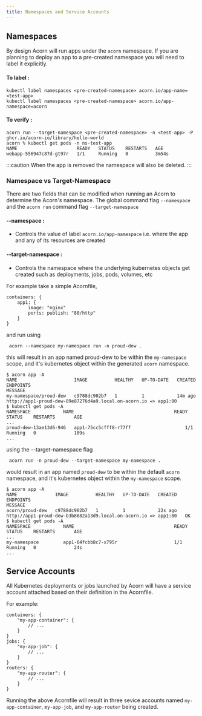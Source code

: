 ```yaml
---
title: Namespaces and Service Accounts
---
```

## Namespaces 

By design Acorn will run apps under the `acorn` namespace. If you are planning to deploy an app to a pre-created namespace you will need to label it explicitly.

#### To label :

```shell
kubectl label namespaces <pre-created-namespace> acorn.io/app-name=<test-app>
kubectl label namespaces <pre-created-namespace> acorn.io/app-namespace=acorn
```
#### To verify :
```shell
acorn run --target-namespace <pre-created-namespace> -n <test-app> -P ghcr.io/acorn-io/library/hello-world
acorn % kubectl get pods -n ns-test-app
NAME                      READY   STATUS    RESTARTS   AGE
webapp-556947c87d-gt97r   1/1     Running   0          3m54s

```
:::caution
When the app is removed the namespace will also be deleted.
:::

### Namespace vs Target-Namespace
There are two fields that can be modified when running an Acorn to determine the Acorn's namespace. The global command flag `--namespace` and the ```acorn run``` command flag `--target-namespace`

#### --namespace : 
* Controls the value of label `acorn.io/app-namespace` i.e. where the app and any of its resources are created

#### --target-namespace :
* Controls the namespace where the underlying kubernetes objects get created such as deployments, jobs, pods, volumes, etc

For example take a simple Acornfile,

```acornfile
containers: {
	app1: {
		image: "nginx"
		ports: publish: "80/http"
	}
}
```

and run using

```shell
 acorn --namespace my-namespace run -n proud-dew .
```

this will result in an app named proud-dew to be within the `my-namespace` scope, and it's kubernetes object within the generated `acorn` namespace.

```shell
$ acorn app -A
NAME                     IMAGE          HEALTHY   UP-TO-DATE   CREATED   ENDPOINTS                                                                                                                                  MESSAGE
my-namespace/proud-dew   c9788dc902b7   1         1            14m ago   http://app1-proud-dew-89e87276d4a9.local.on-acorn.io => app1:80       
$ kubectl get pods -A
NAMESPACE            NAME                                     READY   STATUS    RESTARTS       AGE
...
proud-dew-13ae13d6-946   app1-75cc5cfff8-r77ff                    1/1     Running   0              109s
...
```

using the --target-namespace flag

```shell
 acorn run -n proud-dew --target-namespace my-namespace .
```

would result in an app named `proud-dew` to be within the default `acorn` namespace, and it's kubernetes object within the `my-namespace` scope.

```shell
$ acorn app -A
NAME              IMAGE          HEALTHY   UP-TO-DATE   CREATED   ENDPOINTS                                                         MESSAGE
acorn/proud-dew   c9788dc902b7   1         1            22s ago   http://app1-proud-dew-b3b8682a13d9.local.on-acorn.io => app1:80   OK
$ kubectl get pods -A
NAMESPACE            NAME                                     READY   STATUS    RESTARTS       AGE
...
my-namespace         app1-64fcbb8c7-x795r                     1/1     Running   0              24s
...
```

## Service Accounts

All Kubernetes deployments or jobs launched by Acorn will have a service account attached based on their definition in the Acornfile. 

For example:

```acorn
containers: {
    "my-app-container": {
        // ...
    }
}
jobs: {
    "my-app-job": {
        // ...
    }
}
routers: {
    "my-app-router": {
        // ...
    }
}
```

Running the above Acornfile will result in three sevice accounts named `my-app-container`, `my-app-job`, and `my-app-router` being created.
